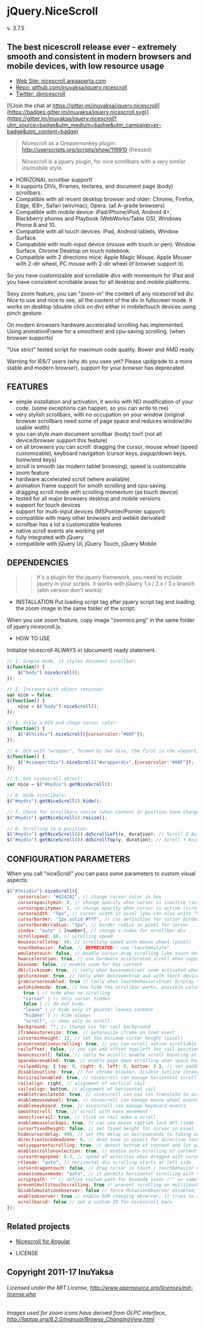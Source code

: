 # jQuery.NiceScroll
v. 3.7.5

## The best nicescroll release ever - extremely smooth and consistent in modern browsers and mobile devices, with low resource usage

 - [Web Site: nicescroll.areaaperta.com](https://nicescroll.areaaperta.com)
 - [Repo: github.com/inuyaksa/jquery.nicescroll](https://github.com/inuyaksa/jquery.nicescroll)
 - [Twitter: @nicescroll](https://twitter.com/nicescroll)

 [![Join the chat at https://gitter.im/inuyaksa/jquery.nicescroll](https://badges.gitter.im/inuyaksa/jquery.nicescroll.svg)](https://gitter.im/inuyaksa/jquery.nicescroll?utm_source=badge&utm_medium=badge&utm_campaign=pr-badge&utm_content=badge)

> Nicescroll as a Greasemonkey plugin: http://userscripts.org/scripts/show/119910 (freezed)


> Nicescroll is a jquery plugin, for nice scrollbars with a very similar ios/mobile style.

  - HORIZONAL scrollbar support!
  - It supports DIVs, IFrames, textarea, and document page (body) scrollbars.
  - Compatible with all recent desktop browser and older: Chrome, Firefox, Edge, IE8+, Safari (win/mac), Opera. (all A-grade browsers)
  - Compatible with mobile device: iPad/iPhone/iPod, Android 4+, Blackberry phones and Playbook (WebWorks/Table OS), Windows Phone 8 and 10.
  - Compatible with all touch devices: iPad, Android tablets, Window Surface.
  - Compabible with multi-input device (mouse with touch or pen): Window Surface, Chrome Desktop on touch notebook.
  - Compatible with 2 directions mice: Apple Magic Mouse, Apple Mouser with 2-dir wheel, PC mouse with 2-dir wheel (if browser support it).

So you have customizable and scrollable divs with momentum for iPad and you have consistent scrollable areas for all desktop and mobile platforms.

Sexy zoom feature, you can "zoom-in" the content of any nicescroll'ed div.
Nice to use and nice to see, all the content of the div in fullscreen mode.
It works on desktop (double click on div) either in mobile/touch devices using pinch gesture.

On modern browsers hardware accelerated scrolling has implemented.
Using animationFrame for a smoothest and cpu-saving scrolling. (when browser supports)

"Use strict" tested script for maximum code quality.
Bower and AMD ready.

Warning for IE6/7 users (why do you uses yet? Please updgrade to a more stable and modern browser), support for your browser has deprecated.


## FEATURES

- simple installation and activation, it works with NO modification of your code. (some exceptions can happen, so you can write to me)
- very stylish scrollbars, with no occupation on your window (original browser scrollbars need some of page space and reduces window/div usable width)
- you can style main document scrollbar (body) too!! (not all device/browser support this feature)
- on all browsers you can scroll: dragging the cursor, mouse wheel (speed customizable), keyboard navigation (cursor keys, pagup/down keys, home/end keys)
- scroll is smooth (as modern tablet browsing), speed is customizable
- zoom feature
- hardware accelerated scroll (where available)
- animation frame support for smoth scrolling and cpu-saving
- dragging scroll mode with scrolling momentum (as touch device)
- tested for all major browsers desktop and mobile versions
- support for touch devices
- support for multi-input devices (MSPointer/Pointer support)
- compatible with many other browsers and webkit derivated!
- scrollbar has a lot a customizable features
- native scroll events are working yet
- fully integrated with jQuery
- compatibile with jQuery UI, jQuery Touch, jQuery Mobile


## DEPENDENCIES
>> It's a plugin for the jquery framework, you need to include jquery in your scripts.
>> it works with jQuery 1.x / 2.x / 3.x branch (slim version don't works)


* INSTALLATION
Put loading script tag after jquery script tag and loading the zoom image in the same folder of the script:

<script src="jquery.nicescroll.js"></script>

When you use zoom feature, copy image "zoomico.png" in the same folder of jquery.nicescroll.js.


* HOW TO USE

Initialize nicescroll ALWAYS in (document) ready statement.
```javascript
// 1. Simple mode, it styles document scrollbar:
$(function() {  
    $("body").niceScroll();
});

// 2. Instance with object returned:
var nice = false;
$(function() {  
    nice = $("body").niceScroll();
});

// 3. Style a DIV and chage cursor color:
$(function() {  
    $("#thisdiv").niceScroll({cursorcolor:"#00F"});
});

// 4. DIV with "wrapper", formed by two divs, the first is the vieport, the latter is the content:
$(function() {
    $("#viewportdiv").niceScroll("#wrapperdiv",{cursorcolor:"#00F"});
});

// 5. Get nicescroll object:
var nice = $("#mydiv").getNiceScroll();

// 6. Hide scrollbars:
$("#mydiv").getNiceScroll().hide();

// 7. Check for scrollbars resize (when content or position have changed):
$("#mydiv").getNiceScroll().resize();

// 8. Scrolling to a position:
$("#mydiv").getNiceScroll(0).doScrollLeft(x, duration); // Scroll X Axis
$("#mydiv").getNiceScroll(0).doScrollTop(y, duration); // Scroll Y Axis
```

## CONFIGURATION PARAMETERS
When you call "niceScroll" you can pass some parameters to custom visual aspects:

```javascript
$("#thisdiv").niceScroll({
    cursorcolor: "#424242", // change cursor color in hex
    cursoropacitymin: 0, // change opacity when cursor is inactive (scrollabar "hidden" state), range from 1 to 0
    cursoropacitymax: 1, // change opacity when cursor is active (scrollabar "visible" state), range from 1 to 0
    cursorwidth: "5px", // cursor width in pixel (you can also write "5px")
    cursorborder: "1px solid #fff", // css definition for cursor border
    cursorborderradius: "5px", // border radius in pixel for cursor
    zindex: "auto" | [number], // change z-index for scrollbar div
    scrollspeed: 60, // scrolling speed
    mousescrollstep: 40, // scrolling speed with mouse wheel (pixel)
    touchbehavior: false, // DEPRECATED!! use "touchemulate"
    emulatetouch: false, // enable cursor-drag scrolling like touch devices in desktop computer
    hwacceleration: true, // use hardware accelerated scroll when supported
    boxzoom: false, // enable zoom for box content
    dblclickzoom: true, // (only when boxzoom=true) zoom activated when double click on box
    gesturezoom: true, // (only when boxzoom=true and with touch devices) zoom activated when pinch out/in on box
    grabcursorenabled: true // (only when touchbehavior=true) display "grab" icon
    autohidemode: true, // how hide the scrollbar works, possible values: 
      true | // hide when no scrolling
      "cursor" | // only cursor hidden
      false | // do not hide,
      "leave" | // hide only if pointer leaves content
      "hidden" | // hide always
      "scroll", // show only on scroll          
    background: "", // change css for rail background
    iframeautoresize: true, // autoresize iframe on load event
    cursorminheight: 32, // set the minimum cursor height (pixel)
    preservenativescrolling: true, // you can scroll native scrollable areas with mouse, bubbling mouse wheel event
    railoffset: false, // you can add offset top/left for rail position
    bouncescroll: false, // (only hw accell) enable scroll bouncing at the end of content as mobile-like 
    spacebarenabled: true, // enable page down scrolling when space bar has pressed
    railpadding: { top: 0, right: 0, left: 0, bottom: 0 }, // set padding for rail bar
    disableoutline: true, // for chrome browser, disable outline (orange highlight) when selecting a div with nicescroll
    horizrailenabled: true, // nicescroll can manage horizontal scroll
    railalign: right, // alignment of vertical rail
    railvalign: bottom, // alignment of horizontal rail
    enabletranslate3d: true, // nicescroll can use css translate to scroll content
    enablemousewheel: true, // nicescroll can manage mouse wheel events
    enablekeyboard: true, // nicescroll can manage keyboard events
    smoothscroll: true, // scroll with ease movement
    sensitiverail: true, // click on rail make a scroll
    enablemouselockapi: true, // can use mouse caption lock API (same issue on object dragging)
    cursorfixedheight: false, // set fixed height for cursor in pixel
    hidecursordelay: 400, // set the delay in microseconds to fading out scrollbars
    directionlockdeadzone: 6, // dead zone in pixels for direction lock activation
    nativeparentscrolling: true, // detect bottom of content and let parent to scroll, as native scroll does
    enablescrollonselection: true, // enable auto-scrolling of content when selection text
    cursordragspeed: 0.3, // speed of selection when dragged with cursor
    rtlmode: "auto", // horizontal div scrolling starts at left side
    cursordragontouch: false, // drag cursor in touch / touchbehavior mode also
    oneaxismousemode: "auto", // it permits horizontal scrolling with mousewheel on horizontal only content, if false (vertical-only) mousewheel don't scroll horizontally, if value is auto detects two-axis mouse
    scriptpath: "" // define custom path for boxmode icons ("" => same script path)
    preventmultitouchscrolling: true // prevent scrolling on multitouch events
    disablemutationobserver: false // force MutationObserver disabled,
    enableobserver: true // enable DOM changing observer, it tries to resize/hide/show when parent or content div had changed
    scrollbarid: false // set a custom ID for nicescroll bars 
});
```

Related projects
----------------

* [Nicescroll for Angular](https://github.com/tushariscoolster/angular-nicescroll)

* LICENSE

## Copyright 2011-17 InuYaksa

###### Licensed under the MIT License, http://www.opensource.org/licenses/mit-license.php

###### Images used for zoom icons have derived from OLPC interface, http://laptop.org/8.2.0/manual/Browse_ChangingView.html
